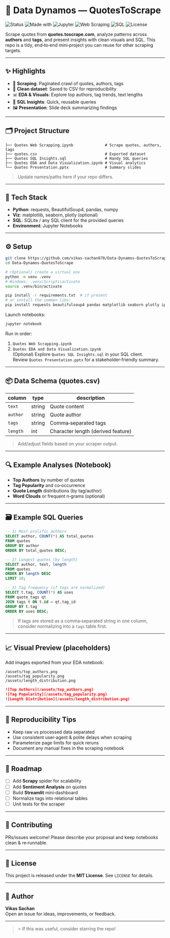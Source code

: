 # 🧠 Data Dynamos — QuotesToScrape

![Status](https://img.shields.io/badge/status-active-success)
![Made with](https://img.shields.io/badge/Made%20with-Python-blue)
![Jupyter](https://img.shields.io/badge/Notebook-Jupyter-orange)
![Web Scraping](https://img.shields.io/badge/Web%20Scraping-BeautifulSoup-brightgreen)
![SQL](https://img.shields.io/badge/SQL-Insights-informational)
![License](https://img.shields.io/badge/License-MIT-green)

Scrape quotes from **quotes.toscrape.com**, analyze patterns across **authors** and **tags**, and present insights with clean visuals and SQL. This repo is a tidy, end‑to‑end mini‑project you can reuse for other scraping targets.

---

## ✨ Highlights

- 🔎 **Scraping**: Paginated crawl of quotes, authors, tags
- 🧹 **Clean dataset**: Saved to CSV for reproducibility
- 📊 **EDA & Visuals**: Explore top authors, tag trends, text lengths
- 🧮 **SQL Insights**: Quick, reusable queries
- 🖼️ **Presentation**: Slide deck summarizing findings

---

## 🗂️ Project Structure

```
├── Quotes Web Scrapping.ipynb              # Scrape quotes, authors, tags
├── quotes.csv                              # Exported dataset
├── Quotes SQL Insights.sql                 # Handy SQL queries
├── Quotes EDA and Data Visualization.ipynb # Visual analytics
└── Quotes Presentation.pptx                # Summary slides
```
> Update names/paths here if your repo differs.

---

## 🧰 Tech Stack

- **Python**: requests, BeautifulSoup4, pandas, numpy
- **Viz**: matplotlib, seaborn, plotly (optional)
- **SQL**: SQLite / any SQL client for the provided queries
- **Environment**: Jupyter Notebooks

---

## ⚙️ Setup

```bash
git clone https://github.com/vikas-sachan870/Data-Dynamos-QuotesToScrape.git
cd Data-Dynamos-QuotesToScrape

# (Optional) create a virtual env
python -m venv .venv
# Windows: .venv\Scripts\activate
source .venv/bin/activate

pip install -r requirements.txt  # if present
# or install the common libs:
pip install requests beautifulsoup4 pandas matplotlib seaborn plotly ipykernel
```

Launch notebooks:
```bash
jupyter notebook
```
Run in order:
1) `Quotes Web Scrapping.ipynb`  
2) `Quotes EDA and Data Visualization.ipynb`  
(Optional) Explore `Quotes SQL Insights.sql` in your SQL client.  
Review `Quotes Presentation.pptx` for a stakeholder‑friendly summary.

---

## 📦 Data Schema (quotes.csv)

| column       | type    | description                         |
|--------------|---------|-------------------------------------|
| `text`       | string  | Quote content                       |
| `author`     | string  | Quote author                         |
| `tags`       | string  | Comma‑separated tags                 |
| `length`     | int     | Character length (derived feature)   |

> Add/adjust fields based on your scraper output.

---

## 🔍 Example Analyses (Notebook)

- **Top Authors** by number of quotes  
- **Tag Popularity** and co‑occurrence  
- **Quote Length** distributions (by tag/author)  
- **Word Clouds** or frequent n‑grams (optional)  

---

## 🗃️ Example SQL Queries

```sql
-- 1) Most prolific authors
SELECT author, COUNT(*) AS total_quotes
FROM quotes
GROUP BY author
ORDER BY total_quotes DESC;

-- 2) Longest quotes (by length)
SELECT author, text, length
FROM quotes
ORDER BY length DESC
LIMIT 10;

-- 3) Tag frequency (if tags are normalized)
SELECT t.tag, COUNT(*) AS uses
FROM quote_tags qt
JOIN tags t ON t.id = qt.tag_id
GROUP BY t.tag
ORDER BY uses DESC;
```

> If tags are stored as a comma‑separated string in one column, consider normalizing into a `tags` table first.

---

## 📈 Visual Preview (placeholders)

Add images exported from your EDA notebook:

```
/assets/top_authors.png
/assets/tag_popularity.png
/assets/length_distribution.png
```

```md
![Top Authors](/assets/top_authors.png)
![Tag Popularity](/assets/tag_popularity.png)
![Length Distribution](/assets/length_distribution.png)
```

---

## 🧪 Reproducibility Tips

- Keep raw vs processed data separated
- Use consistent user‑agent & polite delays when scraping
- Parameterize page limits for quick reruns
- Document any manual fixes in the scraping notebook

---

## 🚀 Roadmap

- [ ] Add **Scrapy** spider for scalability
- [ ] Add **Sentiment Analysis** on quotes
- [ ] Build **Streamlit** mini‑dashboard
- [ ] Normalize tags into relational tables
- [ ] Unit tests for the scraper

---

## 🤝 Contributing

PRs/issues welcome! Please describe your proposal and keep notebooks clean & re‑runnable.

---

## 📜 License

This project is released under the **MIT License**. See `LICENSE` for details.

---

## 👤 Author

**Vikas Sachan**  
Open an issue for ideas, improvements, or feedback.

---

> ⭐ If this was useful, consider starring the repo!
